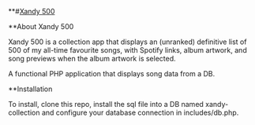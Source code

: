 **#[Xandy 500](https://2021-xandicea.dev.io-academy.uk/collectorsApp)

**About Xandy 500

Xandy 500 is a collection app that displays an (unranked) definitive list of 500 of my all-time favourite songs, with Spotify links, album artwork, and song previews when the album artwork is selected.

A functional PHP application that displays song data from a DB.

**Installation

To install, clone this repo, install the sql file into a DB named xandy-collection and configure your database connection in includes/db.php.

